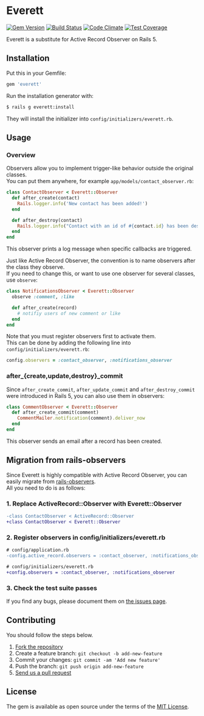 # Everett
[![Gem Version](https://badge.fury.io/rb/everett.svg)](http://badge.fury.io/rb/everett)
[![Build Status](https://travis-ci.org/yasaichi/everett.svg?branch=master)](https://travis-ci.org/yasaichi/everett)
[![Code Climate](https://codeclimate.com/github/yasaichi/everett/badges/gpa.svg)](https://codeclimate.com/github/yasaichi/everett)
[![Test Coverage](https://codeclimate.com/github/yasaichi/everett/badges/coverage.svg)](https://codeclimate.com/github/yasaichi/everett/coverage)

Everett is a substitute for Active Record Observer on Rails 5.

## Installation
Put this in your Gemfile:

```ruby
gem 'everett'
```

Run the installation generator with:

```sh
$ rails g everett:install
```

They will install the initializer into `config/initializers/everett.rb`.

## Usage
### Overview
Observers allow you to implement trigger-like behavior outside the original classes.  
You can put them anywhere, for example `app/models/contact_observer.rb`:

```ruby
class ContactObserver < Everett::Observer
  def after_create(contact)
    Rails.logger.info('New contact has been added!')
  end

  def after_destroy(contact)
    Rails.logger.info("Contact with an id of #{contact.id} has been destroyed!")
  end
end
```

This observer prints a log message when specific callbacks are triggered.

Just like Active Record Observer, the convention is to name observers after the class they observe.  
If you need to change this, or want to use one observer for several classes, use `observe`:

```ruby
class NotificationsObserver < Everett::Observer
  observe :comment, :like

  def after_create(record)
    # notifiy users of new comment or like
  end
end
```

Note that you must register observers first to activate them.  
This can be done by adding the following line into `config/initializers/everett.rb`:

```ruby
config.observers = :contact_observer, :notifications_observer
```

### after\_{create,update,destroy}\_commit
Since `after_create_commit`, `after_update_commit` and `after_destroy_commit` were introduced in Rails 5,
you can also use them in observers:

```ruby
class CommentObserver < Everett::Observer
  def after_create_commit(comment)
    CommentMailer.notification(comment).deliver_now
  end
end
```

This observer sends an email after a record has been created.

## Migration from rails-observers
Since Everett is highly compatible with Active Record Observer,
you can easily migrate from [rails-observers](https://github.com/rails/rails-observers).  
All you need to do is as follows:

### 1. Replace ActiveRecord::Observer with Everett::Observer

```diff
-class ContactObserver < ActiveRecord::Observer
+class ContactObserver < Everett::Observer
```

### 2. Register observers in config/initializers/everett.rb

```diff
# config/application.rb
-config.active_record.observers = :contact_observer, :notifications_observer

# config/initializers/everett.rb
+config.observers = :contact_observer, :notifications_observer
```

### 3. Check the test suite passes
If you find any bugs, please document them on [the issues page](https://github.com/yasaichi/everett/issues).

## Contributing
You should follow the steps below.

1. [Fork the repository](https://help.github.com/articles/fork-a-repo/)
2. Create a feature branch: `git checkout -b add-new-feature`
3. Commit your changes: `git commit -am 'Add new feature'`
4. Push the branch: `git push origin add-new-feature`
4. [Send us a pull request](https://help.github.com/articles/about-pull-requests/)

## License
The gem is available as open source under the terms of the [MIT License](http://opensource.org/licenses/MIT).
